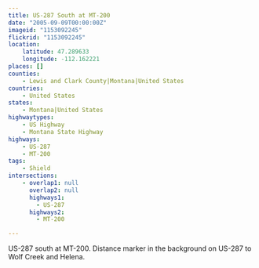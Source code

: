 ```yaml
---
title: US-287 South at MT-200
date: "2005-09-09T00:00:00Z"
imageid: "1153092245"
flickrid: "1153092245"
location:
    latitude: 47.289633
    longitude: -112.162221
places: []
counties:
    - Lewis and Clark County|Montana|United States
countries:
    - United States
states:
    - Montana|United States
highwaytypes:
    - US Highway
    - Montana State Highway
highways:
    - US-287
    - MT-200
tags:
    - Shield
intersections:
    - overlap1: null
      overlap2: null
      highways1:
        - US-287
      highways2:
        - MT-200

---
```

US-287 south at MT-200.  Distance marker in the background on US-287 to Wolf Creek and Helena.